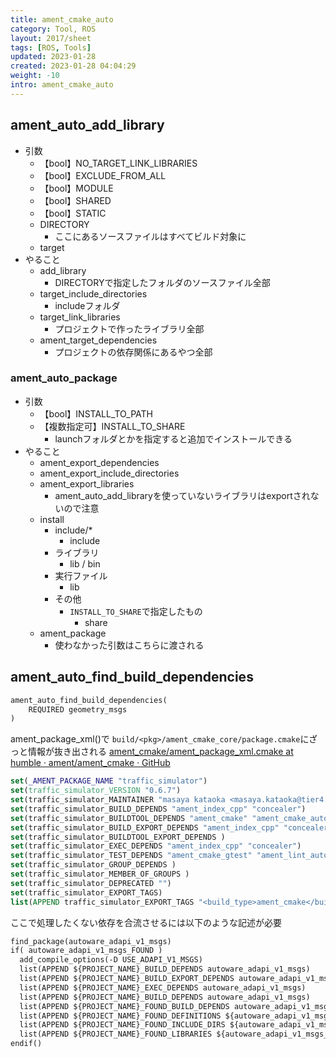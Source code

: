 ```yaml
---
title: ament_cmake_auto
category: Tool, ROS
layout: 2017/sheet
tags: [ROS, Tools]
updated: 2023-01-28
created: 2023-01-28 04:04:29
weight: -10
intro: ament_cmake_auto
---
```


## ament_auto_add_library

- 引数  
	- 【bool】NO_TARGET_LINK_LIBRARIES  
	- 【bool】EXCLUDE_FROM_ALL  
	- 【bool】MODULE  
	- 【bool】SHARED  
	- 【bool】STATIC  
	- DIRECTORY  
		- ここにあるソースファイルはすべてビルド対象に  
	- target
- やること
	- add_library
		- DIRECTORYで指定したフォルダのソースファイル全部
	- target_include_directories
		- includeフォルダ
	- target_link_libraries
		- プロジェクトで作ったライブラリ全部
	- ament_target_dependencies
		- プロジェクトの依存関係にあるやつ全部


### ament_auto_package
- 引数
	- 【bool】INSTALL_TO_PATH
	- 【複数指定可】INSTALL_TO_SHARE
		- launchフォルダとかを指定すると追加でインストールできる
- やること
	- ament_export_dependencies
	- ament_export_include_directories
	- ament_export_libraries
		- ament_auto_add_libraryを使っていないライブラリはexportされないので注意
	- install
		- include/*
			- include
		- ライブラリ
			- lib / bin
		- 実行ファイル
			- lib
		- その他
			- `INSTALL_TO_SHARE`で指定したもの
				- share
	- ament_package
		- 使わなかった引数はこちらに渡される

## ament_auto_find_build_dependencies

```CMakeLists.txt
ament_auto_find_build_dependencies(
	REQUIRED geometry_msgs
)
```

ament_package_xml()で `build/<pkg>/ament_cmake_core/package.cmake`にざっと情報が抜き出される
[ament_cmake/ament_package_xml.cmake at humble · ament/ament_cmake · GitHub](https://github.com/ament/ament_cmake/blob/humble/ament_cmake_core/cmake/core/ament_package_xml.cmake)
```package.cmake
set(_AMENT_PACKAGE_NAME "traffic_simulator")
set(traffic_simulator_VERSION "0.6.7")
set(traffic_simulator_MAINTAINER "masaya kataoka <masaya.kataoka@tier4.jp>")
set(traffic_simulator_BUILD_DEPENDS "ament_index_cpp" "concealer")
set(traffic_simulator_BUILDTOOL_DEPENDS "ament_cmake" "ament_cmake_auto")
set(traffic_simulator_BUILD_EXPORT_DEPENDS "ament_index_cpp" "concealer")
set(traffic_simulator_BUILDTOOL_EXPORT_DEPENDS )
set(traffic_simulator_EXEC_DEPENDS "ament_index_cpp" "concealer")
set(traffic_simulator_TEST_DEPENDS "ament_cmake_gtest" "ament_lint_auto" "ament_cmake_clang_format" "ament_cmake_copyright" "ament_cmake_lint_cmake" "ament_cmake_pep257" "ament_cmake_xmllint")
set(traffic_simulator_GROUP_DEPENDS )
set(traffic_simulator_MEMBER_OF_GROUPS )
set(traffic_simulator_DEPRECATED "")
set(traffic_simulator_EXPORT_TAGS)
list(APPEND traffic_simulator_EXPORT_TAGS "<build_type>ament_cmake</build_type>")
```

ここで処理したくない依存を合流させるには以下のような記述が必要
```CMakeLists.txt
find_package(autoware_adapi_v1_msgs)  
if( autoware_adapi_v1_msgs_FOUND )  
  add_compile_options(-D USE_ADAPI_V1_MSGS)  
  list(APPEND ${PROJECT_NAME}_BUILD_DEPENDS autoware_adapi_v1_msgs)  
  list(APPEND ${PROJECT_NAME}_BUILD_EXPORT_DEPENDS autoware_adapi_v1_msgs)  
  list(APPEND ${PROJECT_NAME}_EXEC_DEPENDS autoware_adapi_v1_msgs)  
  list(APPEND ${PROJECT_NAME}_BUILD_DEPENDS autoware_adapi_v1_msgs)  
  list(APPEND ${PROJECT_NAME}_FOUND_BUILD_DEPENDS autoware_adapi_v1_msgs)  
  list(APPEND ${PROJECT_NAME}_FOUND_DEFINITIONS ${autoware_adapi_v1_msgs_DEFINITIONS})  
  list(APPEND ${PROJECT_NAME}_FOUND_INCLUDE_DIRS ${autoware_adapi_v1_msgs_INCLUDE_DIRS})  
  list(APPEND ${PROJECT_NAME}_FOUND_LIBRARIES ${autoware_adapi_v1_msgs_LIBRARIES})  
endif()
```